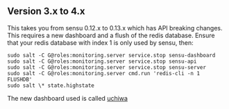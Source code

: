 ## Version 3.x to 4.x

This takes you from sensu 0.12.x to 0.13.x which has API breaking changes. This requires a new dashboard and a flush of the redis database. Ensure that your redis database with index 1 is only used by sensu, then:

```
sudo salt -C G@roles:monitoring.server service.stop sensu-dashboard
sudo salt -C G@roles:monitoring.server service.stop sensu-api
sudo salt -C G@roles:monitoring.server service.stop sensu-server
sudo salt -C G@roles:monitoring.server cmd.run 'redis-cli -n 1 FLUSHDB'
sudo salt \* state.highstate
```

The new dashboard used is called [uchiwa](https://github.com/sensu/uchiwa)

